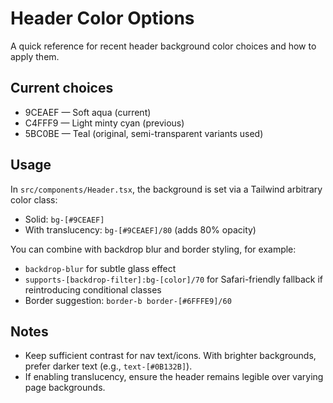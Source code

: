 # Header Color Options

A quick reference for recent header background color choices and how to apply them.

## Current choices

- 9CEAEF — Soft aqua (current)
- C4FFF9 — Light minty cyan (previous)
- 5BC0BE — Teal (original, semi-transparent variants used)

## Usage

In `src/components/Header.tsx`, the background is set via a Tailwind arbitrary color class:

- Solid: `bg-[#9CEAEF]`
- With translucency: `bg-[#9CEAEF]/80` (adds 80% opacity)

You can combine with backdrop blur and border styling, for example:

- `backdrop-blur` for subtle glass effect
- `supports-[backdrop-filter]:bg-[color]/70` for Safari-friendly fallback if reintroducing conditional classes
- Border suggestion: `border-b border-[#6FFFE9]/60`

## Notes

- Keep sufficient contrast for nav text/icons. With brighter backgrounds, prefer darker text (e.g., `text-[#0B132B]`).
- If enabling translucency, ensure the header remains legible over varying page backgrounds.
